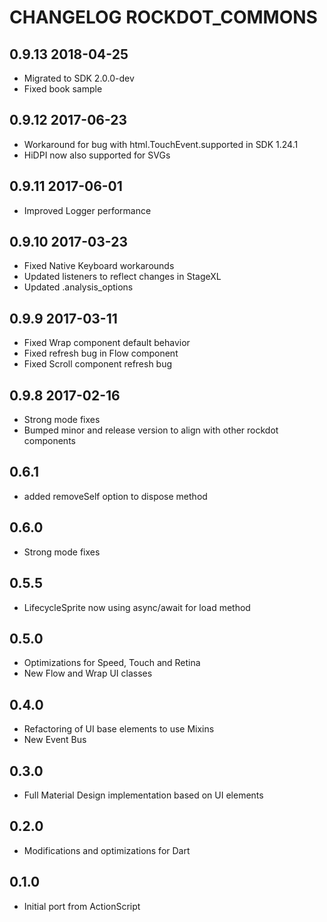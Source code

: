 # CHANGELOG ROCKDOT_COMMONS

## 0.9.13 2018-04-25

- Migrated to SDK 2.0.0-dev
- Fixed book sample

## 0.9.12 2017-06-23

- Workaround for bug with html.TouchEvent.supported in SDK 1.24.1
- HiDPI now also supported for SVGs

## 0.9.11 2017-06-01

- Improved Logger performance

## 0.9.10 2017-03-23

- Fixed Native Keyboard workarounds
- Updated listeners to reflect changes in StageXL
- Updated .analysis_options

## 0.9.9 2017-03-11

- Fixed Wrap component default behavior
- Fixed refresh bug in Flow component
- Fixed Scroll component refresh bug

## 0.9.8 2017-02-16

- Strong mode fixes
- Bumped minor and release version to align with other rockdot components

## 0.6.1

- added removeSelf option to dispose method

## 0.6.0

- Strong mode fixes

## 0.5.5

- LifecycleSprite now using async/await for load method

## 0.5.0

- Optimizations for Speed, Touch and Retina
- New Flow and Wrap UI classes

## 0.4.0

- Refactoring of UI base elements to use Mixins
- New Event Bus

## 0.3.0

- Full Material Design implementation based on UI elements

## 0.2.0

- Modifications and optimizations for Dart

## 0.1.0

- Initial port from ActionScript 
